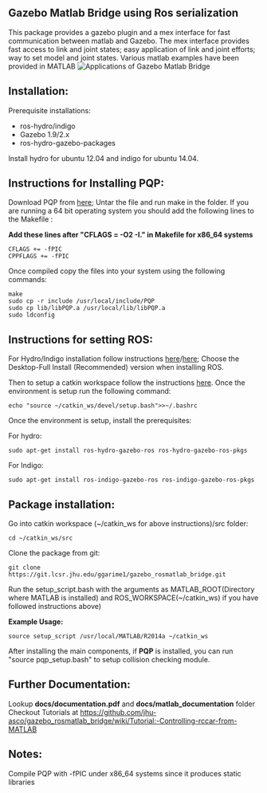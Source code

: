 Gazebo Matlab Bridge using Ros serialization
---------------------------------------------------------------------
This package provides a gazebo plugin and a mex interface for fast communication between matlab and Gazebo. The mex interface provides fast access to link and joint states; easy application of link and joint efforts; way to set model and joint states. Various matlab examples have been provided in MATLAB
![Applications of Gazebo Matlab Bridge](http://flyingmanipulators.lcsr.jhu.edu/wp-content/uploads/2015/04/picture_collage.png)

Installation:
--------------
Prerequisite installations:
* ros-hydro/indigo
* Gazebo 1.9/2.x
* ros-hydro-gazebo-packages 

Install hydro for ubuntu 12.04 and indigo for ubuntu 14.04.

Instructions for Installing PQP:
---------------------------------
Download PQP from  [here](http://gamma.cs.unc.edu/SSV/); Untar the file and run make in the folder. If you are running a 64 bit operating system you should add the following lines to the Makefile :

__Add these lines after "CFLAGS    = -O2 -I." in Makefile for x86_64 systems__

    CFLAGS += -fPIC
    CPPFLAGS += -fPIC

Once compiled copy the files into your system using the following commands:

    make
    sudo cp -r include /usr/local/include/PQP
    sudo cp lib/libPQP.a /usr/local/lib/libPQP.a
    sudo ldconfig

Instructions for setting ROS:
----------------------------
For Hydro/Indigo installation follow instructions [here](http://wiki.ros.org/hydro/Installation/Ubuntu)/[here](http://wiki.ros.org/indigo/Installation/Ubuntu); Choose the Desktop-Full Install (Recommended) version when installing ROS.

Then to setup a catkin workspace follow the instructions [here](http://wiki.ros.org/ROS/Tutorials/InstallingandConfiguringROSEnvironment). Once the environment is setup run the following command:

    echo "source ~/catkin_ws/devel/setup.bash">>~/.bashrc

Once the environment is setup, install the prerequisites:

For hydro:

    sudo apt-get install ros-hydro-gazebo-ros ros-hydro-gazebo-ros-pkgs

For Indigo:

    sudo apt-get install ros-indigo-gazebo-ros ros-indigo-gazebo-ros-pkgs

Package installation:
--------------------------
Go into catkin workspace (~/catkin_ws for above instructions)/src folder:

    cd ~/catkin_ws/src

Clone the package from git:

    git clone https://git.lcsr.jhu.edu/ggarime1/gazebo_rosmatlab_bridge.git

 Run the setup_script.bash with the arguments as MATLAB_ROOT(Directory where MATLAB is installed) and ROS_WORKSPACE(~/catkin_ws) if you have followed instructions above)

__Example Usage:__

    source setup_script /usr/local/MATLAB/R2014a ~/catkin_ws

After installing the main components, if __PQP__ is installed, you can run  "source pqp_setup.bash"  to setup collision checking module.

Further Documentation:
-------------------
Lookup __docs/documentation.pdf__ and __docs/matlab_documentation__ folder
Checkout Tutorials at <https://github.com/jhu-asco/gazebo_rosmatlab_bridge/wiki/Tutorial:-Controlling-rccar-from-MATLAB>

Notes:
---------------------
Compile PQP with -fPIC under x86_64 systems since it produces static libraries
